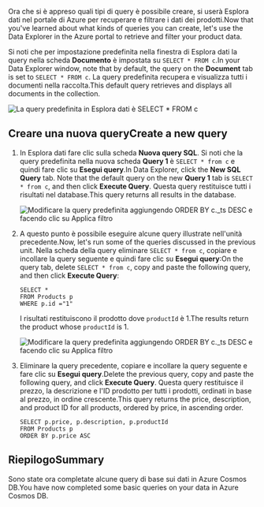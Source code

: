 <span data-ttu-id="df328-101">Ora che si è appreso quali tipi di query è possibile creare, si userà Esplora dati nel portale di Azure per recuperare e filtrare i dati dei prodotti.</span><span class="sxs-lookup"><span data-stu-id="df328-101">Now that you've learned about what kinds of queries you can create, let's use the Data Explorer in the Azure portal to retrieve and filter your product data.</span></span>

<span data-ttu-id="df328-102">Si noti che per impostazione predefinita nella finestra di Esplora dati la query nella scheda **Documento** è impostata su `SELECT * FROM c`.</span><span class="sxs-lookup"><span data-stu-id="df328-102">In your Data Explorer window, note that by default, the query on the **Document** tab is set to `SELECT * FROM c`.</span></span> <span data-ttu-id="df328-103">La query predefinita recupera e visualizza tutti i documenti nella raccolta.</span><span class="sxs-lookup"><span data-stu-id="df328-103">This default query retrieves and displays all documents in the collection.</span></span>

![La query predefinita in Esplora dati è SELECT \* FROM c](../media-draft/4-run-queries/azure-cosmosdb-data-explorer-query.png)

## <a name="create-a-new-query"></a><span data-ttu-id="df328-105">Creare una nuova query</span><span class="sxs-lookup"><span data-stu-id="df328-105">Create a new query</span></span>

1. <span data-ttu-id="df328-106">In Esplora dati fare clic sulla scheda **Nuova query SQL**. Si noti che la query predefinita nella nuova scheda **Query 1** è `SELECT * from c` e quindi fare clic su **Esegui query**.</span><span class="sxs-lookup"><span data-stu-id="df328-106">In Data Explorer, click the **New SQL Query** tab. Note that the default query on the new  **Query 1** tab is `SELECT * from c`, and then click **Execute Query**.</span></span> <span data-ttu-id="df328-107">Questa query restituisce tutti i risultati nel database.</span><span class="sxs-lookup"><span data-stu-id="df328-107">This query returns all results in the database.</span></span>

    ![Modificare la query predefinita aggiungendo ORDER BY c._ts DESC e facendo clic su Applica filtro](../media-draft/4-run-queries/azure-cosmosdb-data-explorer-edit-query.png)

2. <span data-ttu-id="df328-109">A questo punto è possibile eseguire alcune query illustrate nell'unità precedente.</span><span class="sxs-lookup"><span data-stu-id="df328-109">Now, let's run some of the queries discussed in the previous unit.</span></span> <span data-ttu-id="df328-110">Nella scheda della query eliminare `SELECT * from c`, copiare e incollare la query seguente e quindi fare clic su **Esegui query**:</span><span class="sxs-lookup"><span data-stu-id="df328-110">On the query tab, delete `SELECT * from c`, copy and paste the following query, and then click **Execute Query**:</span></span>

    ```
    SELECT *
    FROM Products p
    WHERE p.id ="1"
    ```

    <span data-ttu-id="df328-111">I risultati restituiscono il prodotto dove `productId` è 1.</span><span class="sxs-lookup"><span data-stu-id="df328-111">The results return the product whose `productId` is 1.</span></span>

    ![Modificare la query predefinita aggiungendo ORDER BY c._ts DESC e facendo clic su Applica filtro](../media-draft/4-run-queries/azure-cosmosdb-data-explorer-query-by-id.png)

3. <span data-ttu-id="df328-113">Eliminare la query precedente, copiare e incollare la query seguente e fare clic su **Esegui query**.</span><span class="sxs-lookup"><span data-stu-id="df328-113">Delete the previous query, copy and paste the following query, and click **Execute Query**.</span></span> <span data-ttu-id="df328-114">Questa query restituisce il prezzo, la descrizione e l'ID prodotto per tutti i prodotti, ordinati in base al prezzo, in ordine crescente.</span><span class="sxs-lookup"><span data-stu-id="df328-114">This query returns the price, description, and product ID for all products, ordered by price, in ascending order.</span></span>
 
    ```
    SELECT p.price, p.description, p.productId
    FROM Products p
    ORDER BY p.price ASC
    ```

## <a name="summary"></a><span data-ttu-id="df328-115">Riepilogo</span><span class="sxs-lookup"><span data-stu-id="df328-115">Summary</span></span>

<span data-ttu-id="df328-116">Sono state ora completate alcune query di base sui dati in Azure Cosmos DB.</span><span class="sxs-lookup"><span data-stu-id="df328-116">You have now completed some basic queries on your data in Azure Cosmos DB.</span></span> 